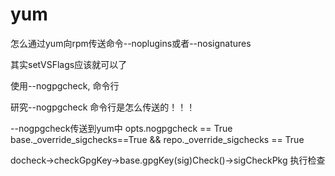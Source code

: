 # yum

怎么通过yum向rpm传送命令--noplugins或者--nosignatures

其实setVSFlags应该就可以了

使用--nogpgcheck, 命令行

研究--nogpgcheck 命令行是怎么传送的！！！

--nogpgcheck传送到yum中
opts.nogpgcheck == True
base._override_sigchecks==True && repo._override_sigchecks == True

docheck->checkGpgKey->base.gpgKey(sig)Check()->sigCheckPkg 执行检查

